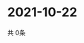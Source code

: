 # 2021-10-22
  共 0条

  <!-- BEGIN -->
  <!-- 最后更新时间Fri Oct 22 2021 17:11:20 GMT+0000 (Coordinated Universal Time) -->
  
  <!-- END -->
  
  